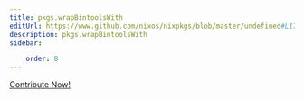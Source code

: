 ```yaml
---
title: pkgs.wrapBintoolsWith
editUrl: https://www.github.com/nixos/nixpkgs/blob/master/undefined#L17633C5
description: pkgs.wrapBintoolsWith
sidebar:

    order: 8
---
```


<a href="https://www.github.com/nixos/nixpkgs/blob/master/undefined#L17633C5">Contribute Now!</a>



